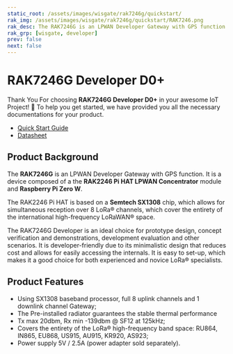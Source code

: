 ```yaml
---
static_root: /assets/images/wisgate/rak7246g/quickstart/
rak_img: /assets/images/wisgate/rak7246g/quickstart/RAK7246.png
rak_desc: The RAK7246G is an LPWAN Developer Gateway with GPS function. It is a device composed of a the RAK2246 Pi HAT LPWAN Concentrator module and Raspberry Pi Zero W.
rak_grp: [wisgate, developer]
prev: false
next: false
---
```


# RAK7246G Developer D0+
Thank You For choosing **RAK7246G Developer D0+** in your awesome IoT Project! 🎉 To help you get started, we have provided you all the necessary documentations for your product.

* [Quick Start Guide](../Quickstart/)
* [Datasheet](../Datasheet/)

## Product Background

The **RAK7246G** is an LPWAN Developer Gateway with GPS function. It is a device composed of a the **RAK2246 Pi HAT LPWAN Concentrator** module and **Raspberry Pi Zero W**.

The RAK2246 Pi HAT is based on a **Semtech SX1308** chip, which allows for simultaneous reception over 8 LoRa® channels, which cover the entirety of the international high-frequency LoRaWAN® space.

The RAK7246G Developer is an ideal choice for prototype design, concept verification and demonstrations, development evaluation and other scenarios. It is developer-friendly due to its minimalistic design that reduces cost and allows for easily accessing the internals. It is easy to set-up, which makes it a good choice for both experienced and novice LoRa® specialists.


## Product Features

- Using SX1308 baseband processor, full 8 uplink channels and 1 downlink channel Gateway;
- The Pre-installed radiator guarantees the stable thermal performance
- Tx max 20dbm, Rx min -139dbm @ SF12 at 125kHz;
- Covers the entirety of the LoRa® high-frequency band space: RU864, IN865, EU868, US915, AU915, KR920, AS923;
- Power supply 5V / 2.5A (power adapter sold separately).

